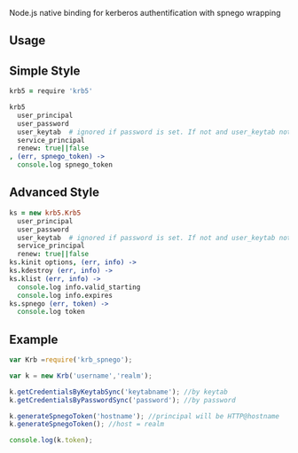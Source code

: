 Node.js native binding for kerberos authentification with spnego wrapping


## Usage

## Simple Style

```coffeescript
krb5 = require 'krb5'

krb5
  user_principal
  user_password
  user_keytab  # ignored if password is set. If not and user_keytab not set, default keytab is used
  service_principal
  renew: true||false
, (err, spnego_token) ->
  console.log spnego_token
```
## Advanced Style

```coffeescript
ks = new krb5.Krb5
  user_principal
  user_password
  user_keytab  # ignored if password is set. If not and user_keytab not set, default keytab is used
  service_principal
  renew: true||false
ks.kinit options, (err, info) ->
ks.kdestroy (err, info) ->
ks.klist (err, info) ->
  console.log info.valid_starting
  console.log info.expires
ks.spnego (err, token) ->
  console.log token
```

## Example

```js
var Krb =require('krb_spnego');

var k = new Krb('username','realm');

k.getCredentialsByKeytabSync('keytabname'); //by keytab
k.getCredentialsByPasswordSync('password'); //by password

k.generateSpnegoToken('hostname'); //principal will be HTTP@hostname
k.generateSpnegoToken(); //host = realm

console.log(k.token);
```

